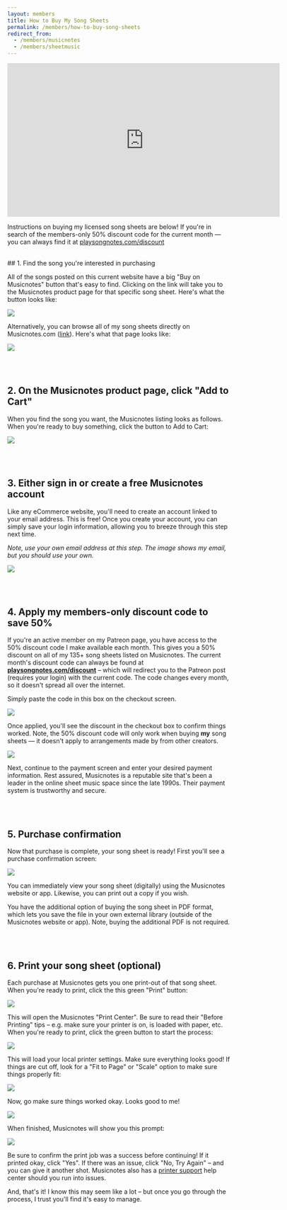 ```yaml
---
layout: members
title: How to Buy My Song Sheets
permalink: /members/how-to-buy-song-sheets
redirect_from:
  - /members/musicnotes
  - /members/sheetmusic
---
```


<iframe width="616" height="347" src="https://www.youtube.com/embed/Jx2wOsbPW8o?showinfo=0" frameborder="0" allowfullscreen></iframe>
<!-- https://youtu.be/Jx2wOsbPW8o -->

<p class="large">Instructions on buying my licensed song sheets are below! If you're in search of the members-only 50% discount code for the current month — you can always find it at <a class="gray-dark" href="http://playsongnotes.com/discount">playsongnotes.com/discount</a></p>

<br />
## 1. Find the song you're interested in purchasing

All of the songs posted on this current website have a big "Buy on Musicnotes" button that's easy to find. Clicking on the link will take you to the Musicnotes product page for that specific song sheet. Here's what the button looks like:

<img class="pretty-img" src="https://imagedelivery.net/GppmjzYePBmVFRqlA4p8pQ/c85332fe-6f63-416f-b422-935e50504900/public" />

Alternatively, you can browse all of my song sheets directly on Musicnotes.com ([link](https://www.musicnotes.com/sheet-music/artist/song-notes-by-david-pots)). Here's what that page looks like:

<img class="pretty-img" src="https://imagedelivery.net/GppmjzYePBmVFRqlA4p8pQ/3c937150-4986-459b-2474-61da5ec33200/public" />

<br /><br />
## 2. On the Musicnotes product page, click "Add to Cart"

When you find the song you want, the Musicnotes listing looks as follows. When you're ready to buy something, click the button to Add to Cart:

<img class="pretty-img" src="https://imagedelivery.net/GppmjzYePBmVFRqlA4p8pQ/703d83d5-6f93-4a76-b2fc-1329f2987b00/public" />


<br /><br />
## 3. Either sign in or create a free Musicnotes account

Like any eCommerce website, you'll need to create an account linked to your email address. This is free! Once you create your account, you can simply save your login information, allowing you to breeze through this step next time.

_Note, use your own email address at this step. The image shows my email, but you should use your own._

<img class="pretty-img" src="https://imagedelivery.net/GppmjzYePBmVFRqlA4p8pQ/9dd9b05a-b509-4285-3fd5-a0049f320400/public" />

<br /><br />
## 4. Apply my members-only discount code to save 50%

If you're an active member on my Patreon page, you have access to the 50% discount code I make available each month. This gives you a 50% discount on all of my 135+ song sheets listed on Musicnotes. The current month's discount code can always be found at **[playsongnotes.com/discount](https://playsongnotes.com/discount)** – which will redirect you to the Patreon post (requires your login) with the current code. The code changes every month, so it doesn't spread all over the internet.

Simply paste the code in this box on the checkout screen.

<img class="pretty-img" src="https://imagedelivery.net/GppmjzYePBmVFRqlA4p8pQ/047d7749-d8a9-4519-e0f7-56a2c9d04e00/public" />

Once applied, you'll see the discount in the checkout box to confirm things worked. Note, the 50% discount code will only work when buying **my** song sheets — it doesn't apply to arrangements made by from other creators.

<img class="pretty-img" src="https://imagedelivery.net/GppmjzYePBmVFRqlA4p8pQ/e6abc8f8-d76e-46d8-ac5e-833e310efd00/public" />

Next, continue to the payment screen and enter your desired payment information. Rest assured, Musicnotes is a reputable site that's been a leader in the online sheet music space since the late 1990s. Their payment system is trustworthy and secure.

<br /><br />
## 5. Purchase confirmation

Now that purchase is complete, your song sheet is ready! First you'll see a purchase confirmation screen:

<img class="pretty-img" src="https://imagedelivery.net/GppmjzYePBmVFRqlA4p8pQ/97eb3ee8-d17e-4230-4ed9-9f7b86e8fd00/public" />

You can immediately view your song sheet (digitally) using the Musicnotes website or app. Likewise, you can print out a copy if you wish.

You have the additional option of buying the song sheet in PDF format, which lets you save the file in your own external library (outside of the Musicnotes website or app). Note, buying the additional PDF is not required.

<br /><br />
## 6. Print your song sheet (optional)

Each purchase at Musicnotes gets you one print-out of that song sheet. When you're ready to print, click the this green "Print" button:

<img class="pretty-img" src="https://imagedelivery.net/GppmjzYePBmVFRqlA4p8pQ/7f20f83d-b79c-4801-736c-efbcea78d700/public" />

This will open the Musicnotes "Print Center". Be sure to read their "Before Printing" tips – e.g. make sure your printer is on, is loaded with paper, etc.  When you're ready to print, click the green button to start the process:

<img class="pretty-img" src="https://imagedelivery.net/GppmjzYePBmVFRqlA4p8pQ/1a059b3a-19dd-4728-2f06-fc06b9ee2c00/public" />

This will load your local printer settings. Make sure everything looks good! If things are cut off, look for a "Fit to Page" or "Scale" option to make sure things properly fit:

<img class="pretty-img" src="https://imagedelivery.net/GppmjzYePBmVFRqlA4p8pQ/dbd703e7-6206-4b88-e34b-37f54a2e9200/public" />

Now, go make sure things worked okay. Looks good to me!

<img class="pretty-img" src="https://imagedelivery.net/GppmjzYePBmVFRqlA4p8pQ/fb7132c3-190d-4587-28ad-54ad341e0000/public" />

When finished, Musicnotes will show you this prompt:

<img class="pretty-img" src="https://imagedelivery.net/GppmjzYePBmVFRqlA4p8pQ/13424404-469b-4b1c-2989-a0787f139700/public" />

Be sure to confirm the print job was a success before continuing! If it printed okay, click "Yes". If there was an issue, click "No, Try Again" – and you can give it another shot. Musicnotes also has a [printer support](https://help.musicnotes.com/hc/en-us/categories/200100888-Printing-Help) help center should you run into issues.

And, that's it! I know this may seem like a lot – but once you go through the process, I trust you'll find it's easy to manage.

<br /><br />
